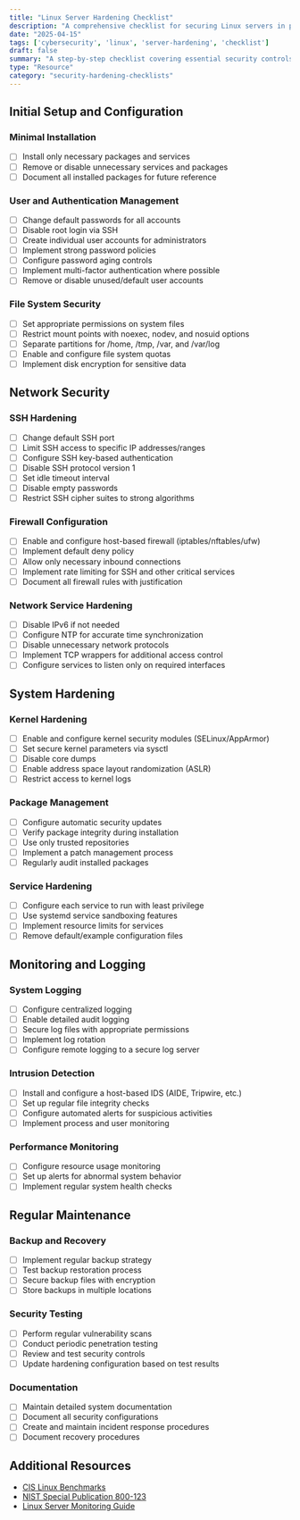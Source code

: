 ```yaml
---
title: "Linux Server Hardening Checklist"
description: "A comprehensive checklist for securing Linux servers in production environments."
date: "2025-04-15"
tags: ['cybersecurity', 'linux', 'server-hardening', 'checklist']
draft: false
summary: "A step-by-step checklist covering essential security controls for Linux servers, including user management, network security, file system protections, and monitoring configurations."
type: "Resource"
category: "security-hardening-checklists"
---
```


## Initial Setup and Configuration

### Minimal Installation

- [ ] Install only necessary packages and services
- [ ] Remove or disable unnecessary services and packages
- [ ] Document all installed packages for future reference

### User and Authentication Management

- [ ] Change default passwords for all accounts
- [ ] Disable root login via SSH
- [ ] Create individual user accounts for administrators
- [ ] Implement strong password policies
- [ ] Configure password aging controls
- [ ] Implement multi-factor authentication where possible
- [ ] Remove or disable unused/default user accounts

### File System Security

- [ ] Set appropriate permissions on system files
- [ ] Restrict mount points with noexec, nodev, and nosuid options
- [ ] Separate partitions for /home, /tmp, /var, and /var/log
- [ ] Enable and configure file system quotas
- [ ] Implement disk encryption for sensitive data

## Network Security

### SSH Hardening

- [ ] Change default SSH port
- [ ] Limit SSH access to specific IP addresses/ranges
- [ ] Configure SSH key-based authentication
- [ ] Disable SSH protocol version 1
- [ ] Set idle timeout interval
- [ ] Disable empty passwords
- [ ] Restrict SSH cipher suites to strong algorithms

### Firewall Configuration

- [ ] Enable and configure host-based firewall (iptables/nftables/ufw)
- [ ] Implement default deny policy
- [ ] Allow only necessary inbound connections
- [ ] Implement rate limiting for SSH and other critical services
- [ ] Document all firewall rules with justification

### Network Service Hardening

- [ ] Disable IPv6 if not needed
- [ ] Configure NTP for accurate time synchronization
- [ ] Disable unnecessary network protocols
- [ ] Implement TCP wrappers for additional access control
- [ ] Configure services to listen only on required interfaces

## System Hardening

### Kernel Hardening
- [ ] Enable and configure kernel security modules (SELinux/AppArmor)
- [ ] Set secure kernel parameters via sysctl
- [ ] Disable core dumps
- [ ] Enable address space layout randomization (ASLR)
- [ ] Restrict access to kernel logs

### Package Management
- [ ] Configure automatic security updates
- [ ] Verify package integrity during installation
- [ ] Use only trusted repositories
- [ ] Implement a patch management process
- [ ] Regularly audit installed packages

### Service Hardening
- [ ] Configure each service to run with least privilege
- [ ] Use systemd service sandboxing features
- [ ] Implement resource limits for services
- [ ] Remove default/example configuration files

## Monitoring and Logging

### System Logging
- [ ] Configure centralized logging
- [ ] Enable detailed audit logging
- [ ] Secure log files with appropriate permissions
- [ ] Implement log rotation
- [ ] Configure remote logging to a secure log server

### Intrusion Detection
- [ ] Install and configure a host-based IDS (AIDE, Tripwire, etc.)
- [ ] Set up regular file integrity checks
- [ ] Configure automated alerts for suspicious activities
- [ ] Implement process and user monitoring

### Performance Monitoring
- [ ] Configure resource usage monitoring
- [ ] Set up alerts for abnormal system behavior
- [ ] Implement regular system health checks

## Regular Maintenance

### Backup and Recovery
- [ ] Implement regular backup strategy
- [ ] Test backup restoration process
- [ ] Secure backup files with encryption
- [ ] Store backups in multiple locations

### Security Testing
- [ ] Perform regular vulnerability scans
- [ ] Conduct periodic penetration testing
- [ ] Review and test security controls
- [ ] Update hardening configuration based on test results

### Documentation
- [ ] Maintain detailed system documentation
- [ ] Document all security configurations
- [ ] Create and maintain incident response procedures
- [ ] Document recovery procedures

## Additional Resources

- [CIS Linux Benchmarks](https://www.cisecurity.org/benchmark/linux)
- [NIST Special Publication 800-123](https://csrc.nist.gov/publications/detail/sp/800-123/final)
- [Linux Server Monitoring Guide](/resources/security-hardening-checklists/linux-monitoring)
